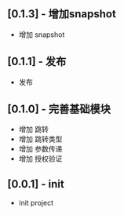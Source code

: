 ## [0.1.3] - 增加snapshot

* 增加 snapshot

## [0.1.1] - 发布

* 发布  

## [0.1.0] - 完善基础模块

* 增加 跳转  
* 增加 跳转类型  
* 增加 参数传递  
* 增加 授权验证  

## [0.0.1] - init

* init project  
